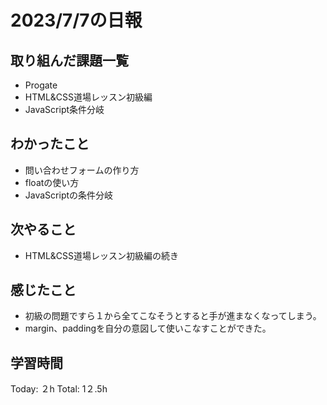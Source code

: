 # 2023/7/7の日報
## 取り組んだ課題一覧
* Progate
 * HTML&CSS道場レッスン初級編
 * JavaScript条件分岐
## わかったこと
 * 問い合わせフォームの作り方
 * floatの使い方
 * JavaScriptの条件分岐
## 次やること
* HTML&CSS道場レッスン初級編の続き
## 感じたこと
* 初級の問題ですら１から全てこなそうとすると手が進まなくなってしまう。
* margin、paddingを自分の意図して使いこなすことができた。
## 学習時間
Today: ２h
Total: 1２.5h

